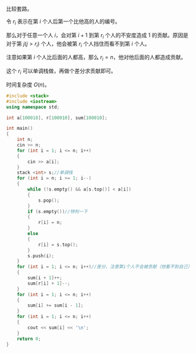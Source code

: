 比较套路。

令 $r_i$ 表示在第 $i$ 个人后第一个比他高的人的编号。

那么对于任意一个人 $i$，会对第 $i + 1$ 到第 $r_i$ 个人的不安度造成 $1$ 的贡献。原因是对于第 $j(j > r_i)$ 个人，他会被第 $r_i$ 个人挡住而看不到第 $i$ 个人。

注意如果第 $i$ 个人比后面的人都高，那么 $r_i = n$，他对他后面的人都造成贡献。

这个 $r_i$ 可以单调栈做，再做个差分求贡献即可。

时间复杂度 $O(n)$。

```cpp
#include <stack>
#include <iostream>
using namespace std;

int a[100010], r[100010], sum[100010];

int main()
{
	int n;
	cin >> n;
	for (int i = 1; i <= n; i++)
	{
		cin >> a[i];
	}
	stack <int> s;//单调栈
	for (int i = n; i >= 1; i--)
	{
		while (!s.empty() && a[s.top()] < a[i])
		{
			s.pop();
		}
		if (s.empty())//特判一下
		{
			r[i] = n;
		}
		else
		{
			r[i] = s.top();
		}
		s.push(i);
	}
	for (int i = 1; i <= n; i++)//差分，注意第i个人不会被贡献（他看不到自己）
	{
		sum[i + 1]++;
		sum[r[i] + 1]--;
	}
	for (int i = 1; i <= n; i++)
	{
		sum[i] += sum[i - 1];
	}
	for (int i = 1; i <= n; i++)
	{
		cout << sum[i] << '\n';
	}
	return 0;
}

```